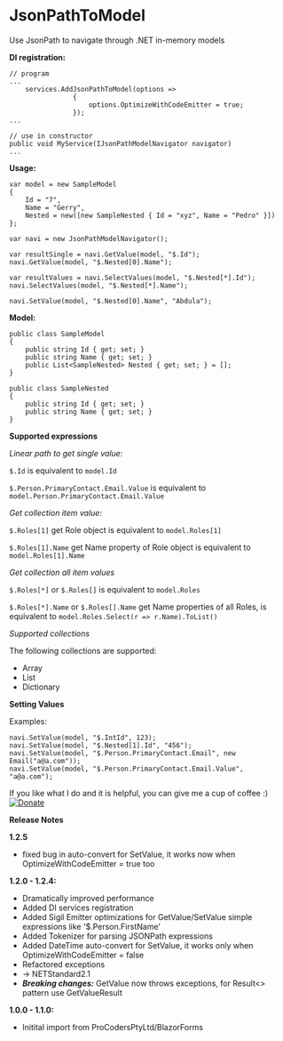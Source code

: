 # JsonPathToModel
Use JsonPath to navigate through .NET in-memory models

**DI registration:**

```
// program
...
    services.AddJsonPathToModel(options => 
                { 
                    options.OptimizeWithCodeEmitter = true;
                });
...

// use in constructor
public void MyService(IJsonPathModelNavigator navigator)
...
```

**Usage:**

```
var model = new SampleModel
{
    Id = "7",
    Name = "Gerry",
    Nested = new([new SampleNested { Id = "xyz", Name = "Pedro" }])
};

var navi = new JsonPathModelNavigator();

var resultSingle = navi.GetValue(model, "$.Id");
navi.GetValue(model, "$.Nested[0].Name");

var resultValues = navi.SelectValues(model, "$.Nested[*].Id");
navi.SelectValues(model, "$.Nested[*].Name");

navi.SetValue(model, "$.Nested[0].Name", "Abdula");
```

**Model:**

```
public class SampleModel
{
    public string Id { get; set; } 
    public string Name { get; set; }
    public List<SampleNested> Nested { get; set; } = [];
}

public class SampleNested
{
    public string Id { get; set; }
    public string Name { get; set; }
}
```

**Supported expressions**

*Linear path to get single value:*

```$.Id```
is equivalent to
```model.Id```

```$.Person.PrimaryContact.Email.Value```
is equivalent to
```model.Person.PrimaryContact.Email.Value```

*Get collection item value:*

```$.Roles[1]```
get Role object is equivalent to
```model.Roles[1]```

```$.Roles[1].Name```
get Name property of Role object is equivalent to
```model.Roles[1].Name```

*Get collection all item values*

```$.Roles[*]``` or ```$.Roles[]```
is equivalent to
```model.Roles```

```$.Roles[*].Name``` or ```$.Roles[].Name```
get Name properties of all Roles, is equivalent to
```model.Roles.Select(r => r.Name).ToList()```

*Supported collections*

The following collections are supported:
- Array
- List
- Dictionary

**Setting Values**

Examples:

```
navi.SetValue(model, "$.IntId", 123);
navi.SetValue(model, "$.Nested[1].Id", "456");
navi.SetValue(model, "$.Person.PrimaryContact.Email", new Email("a@a.com"));
navi.SetValue(model, "$.Person.PrimaryContact.Email.Value", "a@a.com");
```
If you like what I do and it is helpful, you can give me a cup of coffee :)
[![Donate](https://img.shields.io/badge/Donate-PayPal-green.svg)](https://www.paypal.com/donate?hosted_button_id=Q7XEPGTBQFWNG)

**Release Notes**

**1.2.5**
- fixed bug in auto-convert for SetValue, it works now when OptimizeWithCodeEmitter = true too

**1.2.0 - 1.2.4:**
- Dramatically improved performance
- Added DI services registration
- Added Sigil Emitter optimizations for GetValue/SetValue simple expressions like '$.Person.FirstName'
- Added Tokenizer for parsing JSONPath expressions
- Added DateTime auto-convert for SetValue, it works only when OptimizeWithCodeEmitter = false
- Refactored exceptions
- -> NETStandard2.1
- ***Breaking changes:*** GetValue now throws exceptions, for Result<> pattern use GetValueResult

**1.0.0 - 1.1.0:**
- Initital import from ProCodersPtyLtd/BlazorForms